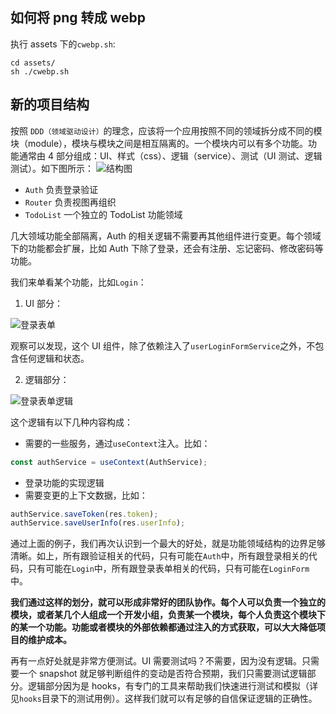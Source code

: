 ## 如何将 png 转成 webp

执行 assets 下的`cwebp.sh`:

```code
cd assets/
sh ./cwebp.sh
```

## 新的项目结构

按照 `DDD（领域驱动设计）`的理念，应该将一个应用按照不同的领域拆分成不同的模块（module），模块与模块之间是相互隔离的。一个模块内可以有多个功能。功能通常由 4 部分组成：UI、样式（css）、逻辑（service）、测试（UI 测试、逻辑测试）。如下图所示： ![结构图](https://pic1.zhimg.com/80/v2-fb4f17255b77db6d0151aadae6140830_720w.jpg)

- `Auth` 负责登录验证
- `Router` 负责视图再组织
- `TodoList` 一个独立的 TodoList 功能领域

几大领域功能全部隔离，Auth 的相关逻辑不需要再其他组件进行变更。每个领域下的功能都会扩展，比如 Auth 下除了登录，还会有注册、忘记密码、修改密码等功能。

我们来单看某个功能，比如`Login`：

1. UI 部分：

![登录表单](https://pic4.zhimg.com/80/v2-d173bc828f2067b7166984ca680d4453_720w.jpg)

观察可以发现，这个 UI 组件，除了依赖注入了`userLoginFormService`之外，不包含任何逻辑和状态。

2. 逻辑部分：

![登录表单逻辑](https://pic2.zhimg.com/80/v2-05483258f1b329f09f28c7f3bdebd755_720w.jpg)

这个逻辑有以下几种内容构成：

- 需要的一些服务，通过`useContext`注入。比如：

```js
const authService = useContext(AuthService);
```

- 登录功能的实现逻辑
- 需要变更的上下文数据，比如：

```js
authService.saveToken(res.token);
authService.saveUserInfo(res.userInfo);
```

通过上面的例子，我们再次认识到一个最大的好处，就是功能领域结构的边界足够清晰。如上，所有跟验证相关的代码，只有可能在`Auth`中，所有跟登录相关的代码，只有可能在`Login`中，所有跟登录表单相关的代码，只有可能在`LoginForm`中。

**我们通过这样的划分，就可以形成非常好的团队协作。每个人可以负责一个独立的模块，或者某几个人组成一个开发小组，负责某一个模块，每个人负责这个模块下的某一个功能。功能或者模块的外部依赖都通过注入的方式获取，可以大大降低项目的维护成本。**

再有一点好处就是非常方便测试。UI 需要测试吗？不需要，因为没有逻辑。只需要一个 snapshot 就足够判断组件的变动是否符合预期，我们只需要测试逻辑部分。逻辑部分因为是 hooks，有专门的工具来帮助我们快速进行测试和模拟（详见`hooks`目录下的测试用例）。这样我们就可以有足够的自信保证逻辑的正确性。
